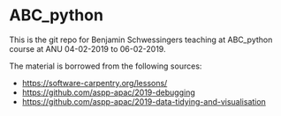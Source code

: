 # ABC_python
This is the git repo for Benjamin Schwessingers teaching at ABC_python course at ANU 04-02-2019 to 06-02-2019.  

The material is borrowed from the following sources:
* https://software-carpentry.org/lessons/
* https://github.com/aspp-apac/2019-debugging
* https://github.com/aspp-apac/2019-data-tidying-and-visualisation
